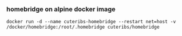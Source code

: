 ### homebridge on alpine docker image
```
docker run -d --name cuteribs-homebridge --restart net=host -v /docker/homebridge:/root/.homebridge cuteribs/homebridge
```